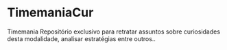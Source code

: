 # TimemaniaCur
Timemania	Repositório exclusivo para retratar assuntos sobre curiosidades desta modalidade, analisar estratégias entre outros.. 
